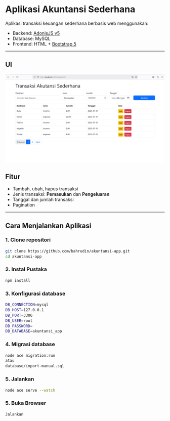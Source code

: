 # Aplikasi Akuntansi Sederhana

Aplikasi transaksi keuangan sederhana berbasis web menggunakan:
- Backend: [AdonisJS v5](https://adonisjs.com/)
- Database: MySQL
- Frontend: HTML + [Bootstrap 5](https://getbootstrap.com/)

---
## UI
![Tampilan Aplikasi](public/UI.png)
## Fitur

- Tambah, ubah, hapus transaksi
- Jenis transaksi: **Pemasukan** dan **Pengeluaran**
- Tanggal dan jumlah transaksi
- Pagination

---

## Cara Menjalankan Aplikasi

### 1. Clone repositori
```bash
git clone https://github.com/bahrudin/akuntansi-app.git
cd akuntansi-app
```
### 2. Instal Pustaka
```bash
npm install
```
### 3. Konfigurasi database
```bash
DB_CONNECTION=mysql
DB_HOST=127.0.0.1
DB_PORT=3306
DB_USER=root
DB_PASSWORD=
DB_DATABASE=akuntansi_app
```
### 4. Migrasi database
```bash
node ace migration:run
atau
database/import-manual.sql
```
### 5. Jalankan
```bash
node ace serve --watch
```
### 5. Buka Browser
```bash
Jalankan
```



